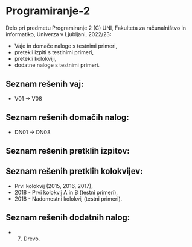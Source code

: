 # Programiranje-2

Delo pri predmetu Programiranje 2 (C) UNI, Fakulteta za računalništvo in informatiko, Univerza v Ljubljani, 2022/23:


- Vaje in domače naloge s testnimi primeri,
- pretekli izpiti s testinimi primeri,
- pretekli kolokviji,
- dodatne naloge s testnimi primeri.

Seznam rešenih vaj:
---------
- V01 -> V08

Seznam rešenih domačih nalog:
-----------
- DN01 -> DN08

Seznam rešenih pretklih izpitov:
-----------


Seznam rešenih pretklih kolokvijev:
-----------
- Prvi kolokvij (2015, 2016, 2017),
- 2018 - Prvi kolokvij A in B (testni primeri),
- 2018 - Nadomestni kolokvij (testni primeri).

Seznam rešenih dodatnih nalog:
-----------
- 7. Drevo.

